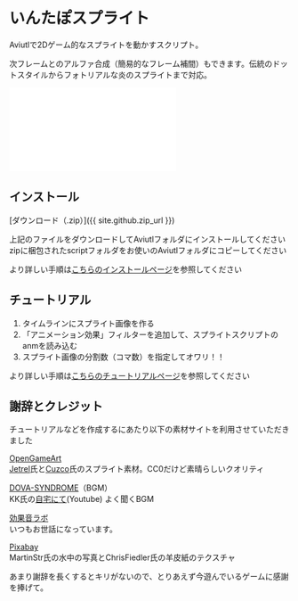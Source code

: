 # いんたぽスプライト

Aviutlで2Dゲーム的なスプライトを動かすスクリプト。

次フレームとのアルファ合成（簡易的なフレーム補間）もできます。伝統のドットスタイルからフォトリアルな炎のスプライトまで対応。

<div class="tube1280x720"><iframe src="{{ site.github.youtube_demo_url }}" frameborder="0" allow="accelerometer; autoplay; encrypted-media; gyroscope; picture-in-picture" allowfullscreen></iframe></div>

## インストール

[ダウンロード（.zip）]({{ site.github.zip_url }})

上記のファイルをダウンロードしてAviutlフォルダにインストールしてください  
zipに梱包されたscriptフォルダをお使いのAviutlフォルダにコピーしてください

より詳しい手順は[こちらのインストールページ](./install)を参照してください

## チュートリアル
1. タイムラインにスプライト画像を作る
1. 「アニメーション効果」フィルターを追加して、スプライトスクリプトのanmを読み込む
1. スプライト画像の分割数（コマ数）を指定してオワリ！！

より詳しい手順は[こちらのチュートリアルページ](./tutorial)を参照してください

## 謝辞とクレジット
チュートリアルなどを作成するにあたり以下の素材サイトを利用させていただきました

[OpenGameArt](https://opengameart.org/)  
[Jetrel](https://opengameart.org/content/explosion-animations)氏と[Cuzco](https://opengameart.org/content/explosion)氏のスプライト素材。CC0だけど素晴らしいクオリティ

[DOVA-SYNDROME](https://dova-s.jp/)（BGM）  
KK氏の[自宅にて](https://youtu.be/JGzLOY7M0yE)(Youtube) よく聞くBGM

[効果音ラボ](https://soundeffect-lab.info/)  
いつもお世話になっています。

[Pixabay](https://pixabay.com/)  
MartinStr氏の水中の写真とChrisFiedler氏の羊皮紙のテクスチャ

あまり謝辞を長くするとキリがないので、とりあえず今遊んでいるゲームに感謝を捧げて。
